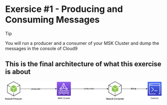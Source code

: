 # Exersice #1 - Producing and Consuming Messages

> [!TIP]
> You will run a producer and a consumer of your MSK Cluster and dump the messages in the console of Cloud9

## This is the final architecture of what this exercise is about

![logo](architecture.png)
